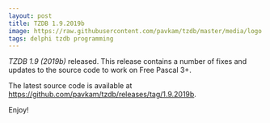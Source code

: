 ```yaml
---
layout: post
title: TZDB 1.9.2019b
image: https://raw.githubusercontent.com/pavkam/tzdb/master/media/logo.jpg
tags: delphi tzdb programming
---
```

*TZDB 1.9 (2019b)* released. This release contains a number of fixes and updates to the source code to work on Free Pascal 3+.

The latest source code is available at https://github.com/pavkam/tzdb/releases/tag/1.9.2019b.

Enjoy!